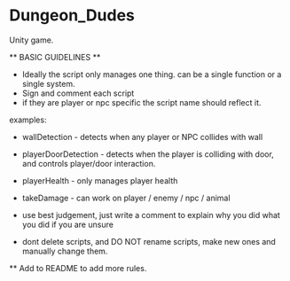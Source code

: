 # Dungeon_Dudes
Unity game. 

** BASIC GUIDELINES **

- Ideally the script only manages one thing. can be a single function or a single system. 
- Sign and comment each script
- if they are player or npc specific the script name should reflect it.

examples:  
- wallDetection - detects when any player or NPC collides with wall
- playerDoorDetection - detects when the player is colliding with door, and controls player/door interaction.
- playerHealth -  only manages player health
- takeDamage - can work on player / enemy / npc / animal

- use best judgement, just write a comment to explain why you did what you did if you are unsure
- dont delete scripts, and DO NOT rename scripts, make new ones and manually change them.

** Add to README to add more rules. 
